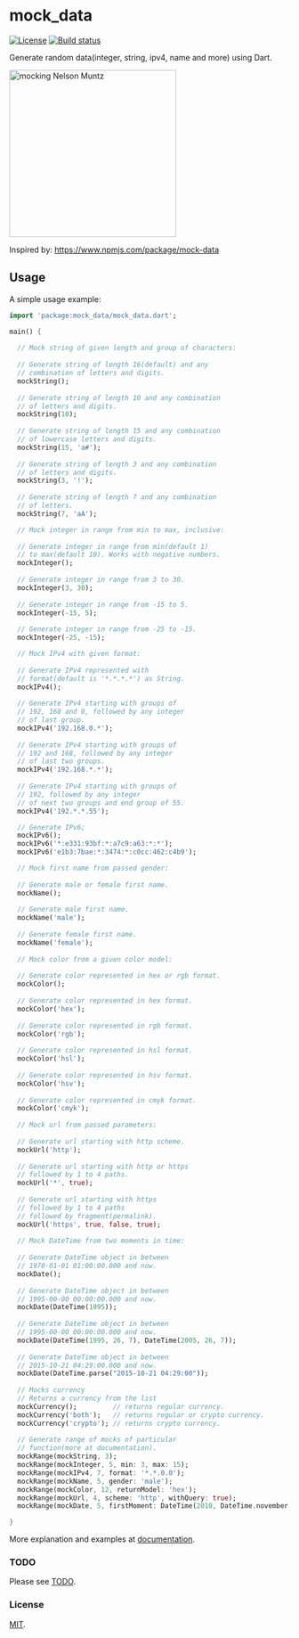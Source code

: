 # mock_data


[![License](https://img.shields.io/github/license/PinkFrojd/mock_data.svg)](https://github.com/PinkFrojd/mock_data/blob/master/LICENSE.txt)
[![Build status](https://travis-ci.org/PinkFrojd/mock_data.svg?branch=master)](https://travis-ci.org/PinkFrojd/mock_data)

Generate random data(integer, string, ipv4, name and more) using Dart.

<img width="300" src="https://c512911.ssl.cf3.rackcdn.com/Moq2/mock.gif" alt="mocking Nelson Muntz" />

Inspired by: https://www.npmjs.com/package/mock-data


## Usage

A simple usage example:

```dart
import 'package:mock_data/mock_data.dart';

main() {
  
  // Mock string of given length and group of characters:
  
  // Generate string of length 16(default) and any 
  // combination of letters and digits.
  mockString();
  
  // Generate string of length 10 and any combination
  // of letters and digits.
  mockString(10);
  
  // Generate string of length 15 and any combination
  // of lowercase letters and digits.
  mockString(15, 'a#');
  
  // Generate string of length 3 and any combination
  // of letters and digits.
  mockString(3, '!');
  
  // Generate string of length 7 and any combination
  // of letters.
  mockString(7, 'aA');

  // Mock integer in range from min to max, inclusive:
  
  // Generate integer in range from min(default 1)
  // to max(default 10). Works with negative numbers.
  mockInteger();
  
  // Generate integer in range from 3 to 30.
  mockInteger(3, 30);
  
  // Generate integer in range from -15 to 5.
  mockInteger(-15, 5);
  
  // Generate integer in range from -25 to -15.
  mockInteger(-25, -15);

  // Mock IPv4 with given format:
  
  // Generate IPv4 represented with
  // format(default is '*.*.*.*') as String. 
  mockIPv4();
  
  // Generate IPv4 starting with groups of
  // 192, 168 and 0, followed by any integer
  // of last group.
  mockIPv4('192.168.0.*');
  
  // Generate IPv4 starting with groups of
  // 192 and 168, followed by any integer
  // of last two groups.
  mockIPv4('192.168.*.*');
  
  // Generate IPv4 starting with groups of
  // 192, followed by any integer
  // of next two groups and end group of 55.
  mockIPv4('192.*.*.55');

  // Generate IPv6;
  mockIPv6();
  mockIPv6('*:e331:93bf:*:a7c9:a63:*:*');
  mockIPv6('e1b3:7bae:*:3474:*:c0cc:462:c4b9');

  // Mock first name from passed gender:
  
  // Generate male or female first name. 
  mockName();
  
  // Generate male first name. 
  mockName('male');
  
  // Generate female first name. 
  mockName('female');
  
  // Mock color from a given color model:
  
  // Generate color represented in hex or rgb format.
  mockColor(); 
  
  // Generate color represented in hex format.
  mockColor('hex');
  
  // Generate color represented in rgb format.
  mockColor('rgb');
  
  // Generate color represented in hsl format.
  mockColor('hsl');
  
  // Generate color represented in hsv format.
  mockColor('hsv');
  
  // Generate color represented in cmyk format.
  mockColor('cmyk');
  
  // Mock url from passed parameters:
  
  // Generate url starting with http scheme.
  mockUrl('http');
  
  // Generate url starting with http or https
  // followed by 1 to 4 paths.
  mockUrl('*', true);
  
  // Generate url starting with https
  // followed by 1 to 4 paths
  // followed by fragment(permalink).
  mockUrl('https', true, false, true);
  
  // Mock DateTime from two moments in time:
    
  // Generate DateTime object in between
  // 1970-01-01 01:00:00.000 and now.
  mockDate();
  
  // Generate DateTime object in between
  // 1995-00-00 00:00:00.000 and now.
  mockDate(DateTime(1995));
  
  // Generate DateTime object in between
  // 1995-00-00 00:00:00.000 and now.
  mockDate(DateTime(1995, 26, 7), DateTime(2005, 26, 7));
  
  // Generate DateTime object in between
  // 2015-10-21 04:29:00.000 and now.
  mockDate(DateTime.parse("2015-10-21 04:29:00"));
  
  // Mocks currency
  // Returns a currency from the list
  mockCurrency();         // returns regular currency.
  mockCurrency('both');   // returns regular or crypto currency.
  mockCurrency('crypto'); // returns crypto currency.
  
  // Generate range of mocks of particular
  // function(more at documentation).
  mockRange(mockString, 3);
  mockRange(mockInteger, 5, min: 3, max: 15);
  mockRange(mockIPv4, 7, format: '*.*.0.0');
  mockRange(mockName, 5, gender: 'male');
  mockRange(mockColor, 12, returnModel: 'hex');
  mockRange(mockUrl, 4, scheme: 'http', withQuery: true);
  mockRange(mockDate, 5, firstMoment: DateTime(2010, DateTime.november, 2));

}
```

More explanation and examples at [documentation][].

### TODO
Please see [TODO][].

### License
[MIT][].

[TODO]: https://github.com/PinkFrojd/mock_data/blob/master/TODO.md
[MIT]: https://github.com/PinkFrojd/mock_data/blob/master/LICENSE.txt
[documentation]: https://pub.dartlang.org/documentation/mock_data/latest/
